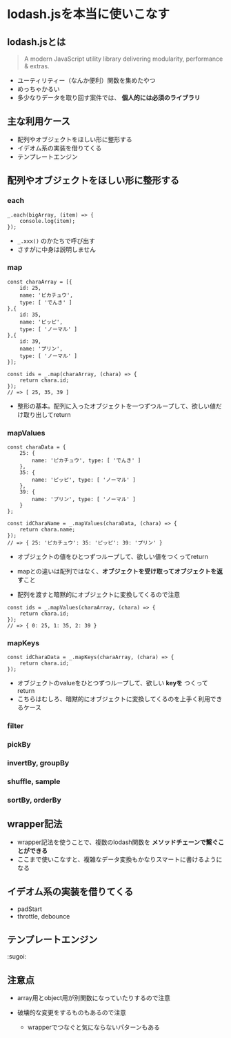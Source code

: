 # <span>lodash.jsを</span><span>本当に使いこなす</span>

## lodash.jsとは

> A modern JavaScript utility library delivering modularity, performance & extras.

- ユーティリティー（なんか便利）関数を集めたやつ
- めっちゃかるい
- 多少なりデータを取り回す案件では、 **個人的には必須のライブラリ**

## 主な利用ケース

- 配列やオブジェクトをほしい形に整形する
- イデオム系の実装を借りてくる
- テンプレートエンジン

## <span>配列やオブジェクトを</span><span>ほしい形に整形する</span>

### each

```
_.each(bigArray, (item) => {
    console.log(item);
});
```

- `_.xxx()` のかたちで呼び出す
- さすがに中身は説明しません

### map

```
const charaArray = [{
    id: 25,
    name: 'ピカチュウ',
    type: [ 'でんき' ]
},{
    id: 35,
    name: 'ピッピ',
    type: [ 'ノーマル' ]
},{
    id: 39,
    name: 'プリン',
    type: [ 'ノーマル' ]
}];
```

```
const ids = _.map(charaArray, (chara) => {
    return chara.id;
});
// => [ 25, 35, 39 ]
```

- 整形の基本。配列に入ったオブジェクトを一つずつループして、欲しい値だけ取り出してreturn

### mapValues

```
const charaData = {
    25: {
        name: 'ピカチュウ', type: [ 'でんき' ]
    },
    35: {
        name: 'ピッピ', type: [ 'ノーマル' ]
    },
    39: {
        name: 'プリン', type: [ 'ノーマル' ]
    }
};

```

```
const idCharaName = _.mapValues(charaData, (chara) => {
    return chara.name;
});
// => { 25: 'ピカチュウ': 35: 'ピッピ': 39: 'プリン' }
```

- オブジェクトの値をひとつずつループして、欲しい値をつくってreturn

- mapとの違いは配列ではなく、**オブジェクトを受け取ってオブジェクトを返す**こと

- 配列を渡すと暗黙的にオブジェクトに変換してくるので注意

```
const ids = _.mapValues(charaArray, (chara) => {
    return chara.id;
});
// => { 0: 25, 1: 35, 2: 39 }
```

### mapKeys

```
const idCharaData = _.mapKeys(charaArray, (chara) => {
    return chara.id;
});
```

- オブジェクトのvalueをひとつずつループして、欲しい **keyを** つくってreturn
- こちらはむしろ、暗黙的にオブジェクトに変換してくるのを上手く利用できるケース

### filter
### pickBy
### invertBy, groupBy
### shuffle, sample
### sortBy, orderBy

## wrapper記法

- wrapper記法を使うことで、複数のlodash関数を **メソッドチェーンで繋ぐことができる**
- ここまで使いこなすと、複雑なデータ変換もかなりスマートに書けるようになる

## イデオム系の実装を借りてくる

- padStart
- throttle, debounce

## テンプレートエンジン

:sugoi:

## 注意点

- array用とobject用が別関数になっていたりするので注意

- 破壊的な変更をするものもあるので注意
  - wrapperでつなぐと気にならないパターンもある

